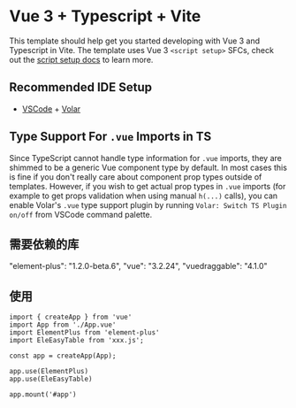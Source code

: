 # Vue 3 + Typescript + Vite

This template should help get you started developing with Vue 3 and Typescript in Vite. The template uses Vue 3 `<script setup>` SFCs, check out the [script setup docs](https://v3.vuejs.org/api/sfc-script-setup.html#sfc-script-setup) to learn more.

## Recommended IDE Setup

- [VSCode](https://code.visualstudio.com/) + [Volar](https://marketplace.visualstudio.com/items?itemName=johnsoncodehk.volar)

## Type Support For `.vue` Imports in TS

Since TypeScript cannot handle type information for `.vue` imports, they are shimmed to be a generic Vue component type by default. In most cases this is fine if you don't really care about component prop types outside of templates. However, if you wish to get actual prop types in `.vue` imports (for example to get props validation when using manual `h(...)` calls), you can enable Volar's `.vue` type support plugin by running `Volar: Switch TS Plugin on/off` from VSCode command palette.


## 需要依赖的库
"element-plus": "1.2.0-beta.6",
"vue": "3.2.24",
"vuedraggable": "4.1.0"

## 使用
```
import { createApp } from 'vue'
import App from './App.vue'
import ElementPlus from 'element-plus'
import EleEasyTable from 'xxx.js';

const app = createApp(App);

app.use(ElementPlus)
app.use(EleEasyTable)

app.mount('#app')
```